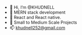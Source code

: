 - 👋 Hi, I’m @KHUDNELL
- 👀 MERN stack development
- 🌱 React and React native.
- 💞️ Small to Medium Scale Projects
- 📫 khudnell252@gmail.com

<!---
KHUDNELL/KHUDNELL is a ✨ special ✨ repository because its `README.md` (this file) appears on your GitHub profile.
You can click the Preview link to take a look at your changes.
--->
